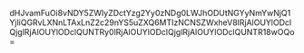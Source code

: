 dHJvamFuOi8vNDY5ZWIyZDctYzg2Yy0zNDg0LWJhODUtNGYyNmYwNjQ1YjliQGRvLXNnLTAxLnZ2c29nYS5uZXQ6MTIzNCNSZWxheV8lRjAlOUYlODclQjglRjAlOUYlODclQUNTRy0lRjAlOUYlODclQjglRjAlOUYlODclQUNTR18wOQo=